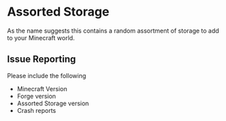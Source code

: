 # Assorted Storage

As the name suggests this contains a random assortment of storage to add to your Minecraft world.

## Issue Reporting
Please include the following

* Minecraft Version
* Forge version
* Assorted Storage version
* Crash reports